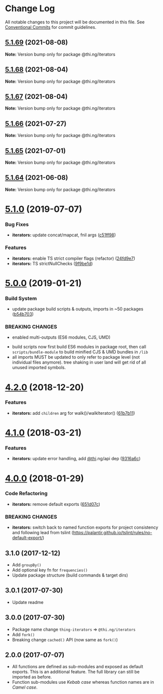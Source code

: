 # Change Log

All notable changes to this project will be documented in this file.
See [Conventional Commits](https://conventionalcommits.org) for commit guidelines.

## [5.1.69](https://github.com/thi-ng/umbrella/compare/@thi.ng/iterators@5.1.68...@thi.ng/iterators@5.1.69) (2021-08-08)

**Note:** Version bump only for package @thi.ng/iterators





## [5.1.68](https://github.com/thi-ng/umbrella/compare/@thi.ng/iterators@5.1.67...@thi.ng/iterators@5.1.68) (2021-08-04)

**Note:** Version bump only for package @thi.ng/iterators





## [5.1.67](https://github.com/thi-ng/umbrella/compare/@thi.ng/iterators@5.1.66...@thi.ng/iterators@5.1.67) (2021-08-04)

**Note:** Version bump only for package @thi.ng/iterators





## [5.1.66](https://github.com/thi-ng/umbrella/compare/@thi.ng/iterators@5.1.65...@thi.ng/iterators@5.1.66) (2021-07-27)

**Note:** Version bump only for package @thi.ng/iterators





## [5.1.65](https://github.com/thi-ng/umbrella/compare/@thi.ng/iterators@5.1.64...@thi.ng/iterators@5.1.65) (2021-07-01)

**Note:** Version bump only for package @thi.ng/iterators





## [5.1.64](https://github.com/thi-ng/umbrella/compare/@thi.ng/iterators@5.1.63...@thi.ng/iterators@5.1.64) (2021-06-08)

**Note:** Version bump only for package @thi.ng/iterators





# [5.1.0](https://github.com/thi-ng/umbrella/compare/@thi.ng/iterators@5.0.19...@thi.ng/iterators@5.1.0) (2019-07-07)

### Bug Fixes

* **iterators:** update concat/mapcat, fnil args ([c51ff98](https://github.com/thi-ng/umbrella/commit/c51ff98))

### Features

* **iterators:** enable TS strict compiler flags (refactor) ([24fd9e7](https://github.com/thi-ng/umbrella/commit/24fd9e7))
* **iterators:** TS strictNullChecks ([9f9be1d](https://github.com/thi-ng/umbrella/commit/9f9be1d))

# [5.0.0](https://github.com/thi-ng/umbrella/compare/@thi.ng/iterators@4.2.4...@thi.ng/iterators@5.0.0) (2019-01-21)

### Build System

* update package build scripts & outputs, imports in ~50 packages ([b54b703](https://github.com/thi-ng/umbrella/commit/b54b703))

### BREAKING CHANGES

* enabled multi-outputs (ES6 modules, CJS, UMD)

- build scripts now first build ES6 modules in package root, then call
  `scripts/bundle-module` to build minified CJS & UMD bundles in `/lib`
- all imports MUST be updated to only refer to package level
  (not individual files anymore). tree shaking in user land will get rid of
  all unused imported symbols.

# [4.2.0](https://github.com/thi-ng/umbrella/compare/@thi.ng/iterators@4.1.40...@thi.ng/iterators@4.2.0) (2018-12-20)

### Features

* **iterators:** add `children` arg for walk()/walkIterator() ([61b7b11](https://github.com/thi-ng/umbrella/commit/61b7b11))

<a name="4.1.0"></a>
# [4.1.0](https://github.com/thi-ng/umbrella/compare/@thi.ng/iterators@4.0.7...@thi.ng/iterators@4.1.0) (2018-03-21)

### Features

* **iterators:** update error handling, add [@thi](https://github.com/thi).ng/api dep ([9316a6c](https://github.com/thi-ng/umbrella/commit/9316a6c))

<a name="4.0.0"></a>
# [4.0.0](https://github.com/thi-ng/umbrella/compare/@thi.ng/iterators@3.2.4...@thi.ng/iterators@4.0.0) (2018-01-29)

### Code Refactoring

* **iterators:** remove default exports ([651d07c](https://github.com/thi-ng/umbrella/commit/651d07c))

### BREAKING CHANGES

* **iterators:** switch back to named function exports for project consistency
and following lead from tslint (https://palantir.github.io/tslint/rules/no-default-export/)

## 3.1.0 (2017-12-12)

- Add `groupBy()`
- Add optional key fn for `frequencies()`
- Update package structure (build commands & target dirs)

## 3.0.1 (2017-07-30)

- Update readme

## 3.0.0 (2017-07-30)

- Package name change `thing-iterators` => `@thi.ng/iterators`
- Add `fork()`
- Breaking change `cached()` API (now same as `fork()`)

## 2.0.0 (2017-07-07)

- All functions are defined as sub-modules and exposed as default exports. This is an additional feature. The full library can still be imported as before.
- Function sub-modules use *Kebab case* whereas function names are in *Camel case*.
